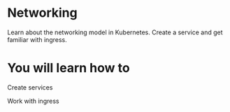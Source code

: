 # Networking

Learn about the networking model in Kubernetes.
Create a service and get familiar with ingress.


# You will learn how to
Create services

Work with ingress

